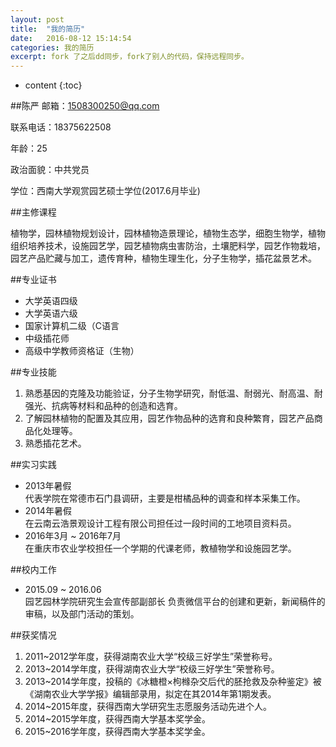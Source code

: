 ```yaml
---
layout: post
title:  "我的简历"
date:   2016-08-12 15:14:54
categories: 我的简历
excerpt: fork 了之后dd同步，fork了别人的代码，保持远程同步。
---
```


* content
{:toc}


##陈严
邮箱：1508300250@qq.com

联系电话：18375622508

年龄：25

政治面貌：中共党员

学位：西南大学观赏园艺硕士学位(2017.6月毕业)

##主修课程

植物学，园林植物规划设计，园林植物造景理论，植物生态学，细胞生物学，植物组织培养技术，设施园艺学，园艺植物病虫害防治，土壤肥料学，园艺作物栽培，园艺产品贮藏与加工，遗传育种，植物生理生化，分子生物学，插花盆景艺术。

##专业证书
* 大学英语四级
* 大学英语六级
* 国家计算机二级（C语言
* 中级插花师
* 高级中学教师资格证（生物）


##专业技能
1. 熟悉基因的克隆及功能验证，分子生物学研究，耐低温、耐弱光、耐高温、耐强光、抗病等材料和品种的创造和选育。
2. 了解园林植物的配置及其应用，园艺作物品种的选育和良种繁育，园艺产品商品化处理等。
3. 熟悉插花艺术。


##实习实践
* 2013年暑假  
代表学院在常德市石门县调研，主要是柑橘品种的调查和样本采集工作。
* 2014年暑假  
在云南云浩景观设计工程有限公司担任过一段时间的工地项目资料员。
* 2016年3月 ~ 2016年7月  
在重庆市农业学校担任一个学期的代课老师，教植物学和设施园艺学。

##校内工作
* 2015.09 ~ 2016.06  
园艺园林学院研究生会宣传部副部长
负责微信平台的创建和更新，新闻稿件的审稿，以及部门活动的策划。

##获奖情况
1. 2011~2012学年度，获得湖南农业大学“校级三好学生”荣誉称号。
2. 2013~2014学年度，获得湖南农业大学“校级三好学生”荣誉称号。
3. 2013~2014学年度，投稿的《冰糖橙×枸橼杂交后代的胚抢救及杂种鉴定》被《湖南农业大学学报》编辑部录用，拟定在其2014年第1期发表。
4. 2014~2015年度，获得西南大学研究生志愿服务活动先进个人。
5. 2014~2015学年度，获得西南大学基本奖学金。
6. 2015~2016学年度，获得西南大学基本奖学金。
